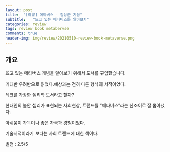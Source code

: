 ```yaml
---
layout: post
title:  "[리뷰] 메타버스 - 김상균 지음"
subtitle:   "뜨고 있는 메타버스를 알아보자"
categories: review
tags: review book metabervse
comments: true
header-img: img/review/20210510-review-book-metaverse.png
---
```


## 개요

뜨고 있는 메타버스 개념을 알아보기 위해서 도서를 구입했습니다. 

기대반 우려반으로 읽었다.예상과는 전혀 다른 형식의 서적이었다.

테크를 가장한 심리학 도서라고 할까?

현대인의 불안 심리가 표현되는 사회현상, 트랜드를 “메타버스”라는 신조어로 잘 뽑아냈다.

아쉬움이 가득이나 좋은 자극과 경험이었다.

기술서적이라기 보다는 사회 트랜드에 대한 책이다.

벌점 : 2.5/5 
